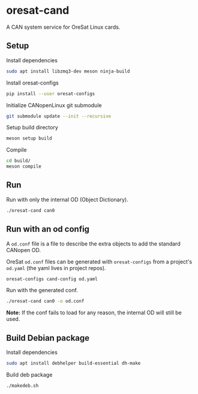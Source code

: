 # oresat-cand

A CAN system service for OreSat Linux cards.

## Setup

Install dependencies

```bash
sudo apt install libzmq3-dev meson ninja-build
```

Install oresat-configs

```bash
pip install --user oresat-configs
```

Initialize CANopenLinux git submodule

```bash
git submodule update --init --recursive
```

Setup build directory

```bash
meson setup build
```

Compile

```bash
cd build/
meson compile
```

## Run

Run with only the internal OD (Object Dictionary).

```bash
./oresat-cand can0
```

## Run with an od config

A `od.conf` file is a file to describe the extra objects to add the standard
CANopen OD.

OreSat `od.conf` files can be generated with `oresat-configs` from a project's
`od.yaml` (the yaml lives in project repos).

```bash
oresat-configs cand-config od.yaml
```

Run with the generated conf.

```bash
./oresat-cand can0 -o od.conf
```

**Note:** If the conf fails to load for any reason, the internal OD will still
be used.

## Build Debian package

Install dependencies

```bash
sudo apt install debhelper build-essential dh-make

```

Build deb package

```bash
./makedeb.sh
```
